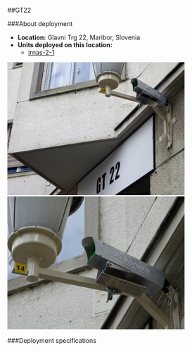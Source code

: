 ##GT22

###About deployment
- **Location:** Glavni Trg 22, Maribor, Slovenia
- **Units deployed on this location:** 	
  - [irnas-2-1](https://nodewatcher.koruza.net/node/af0470fb-117e-5ad9-9f3e-acd834a46295/)
 
![deployment-5](img/deployment-8.jpg)
![deployment-6](img/deployment-2.jpg)

###Deployment specifications
